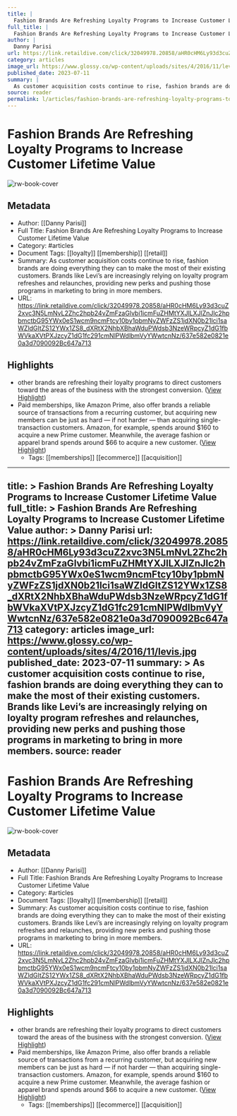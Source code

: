 ```yaml
---
title: |
  Fashion Brands Are Refreshing Loyalty Programs to Increase Customer Lifetime Value
full_title: |
  Fashion Brands Are Refreshing Loyalty Programs to Increase Customer Lifetime Value
author: |
  Danny Parisi
url: https://link.retaildive.com/click/32049978.20858/aHR0cHM6Ly93d3cuZ2xvc3N5LmNvL2Zhc2hpb24vZmFzaGlvbi1icmFuZHMtYXJlLXJlZnJlc2hpbmctbG95YWx0eS1wcm9ncmFtcy10by1pbmNyZWFzZS1jdXN0b21lci1saWZldGltZS12YWx1ZS8_dXRtX2NhbXBhaWduPWdsb3NzeWRpcyZ1dG1fbWVkaXVtPXJzcyZ1dG1fc291cmNlPWdlbmVyYWwtcnNz/637e582e0821e0a3d7090092Bc647a713
category: articles
image_url: https://www.glossy.co/wp-content/uploads/sites/4/2016/11/levis.jpg
published_date: 2023-07-11
summary: |
  As customer acquisition costs continue to rise, fashion brands are doing everything they can to make the most of their existing customers. Brands like Levi’s are increasingly relying on loyalty program refreshes and relaunches, providing new perks and pushing those programs in marketing to bring in more members.
source: reader
permalink: l/articles/fashion-brands-are-refreshing-loyalty-programs-to-increase-customer-lifetime-value-2
---
```

# Fashion Brands Are Refreshing Loyalty Programs to Increase Customer Lifetime Value

![rw-book-cover](https://www.glossy.co/wp-content/uploads/sites/4/2016/11/levis.jpg)

## Metadata
- Author: [[Danny Parisi]]
- Full Title: Fashion Brands Are Refreshing Loyalty Programs to Increase Customer Lifetime Value
- Category: #articles
- Document Tags: [[loyalty]] [[membership]] [[retail]] 
- Summary: As customer acquisition costs continue to rise, fashion brands are doing everything they can to make the most of their existing customers. Brands like Levi’s are increasingly relying on loyalty program refreshes and relaunches, providing new perks and pushing those programs in marketing to bring in more members.
- URL: https://link.retaildive.com/click/32049978.20858/aHR0cHM6Ly93d3cuZ2xvc3N5LmNvL2Zhc2hpb24vZmFzaGlvbi1icmFuZHMtYXJlLXJlZnJlc2hpbmctbG95YWx0eS1wcm9ncmFtcy10by1pbmNyZWFzZS1jdXN0b21lci1saWZldGltZS12YWx1ZS8_dXRtX2NhbXBhaWduPWdsb3NzeWRpcyZ1dG1fbWVkaXVtPXJzcyZ1dG1fc291cmNlPWdlbmVyYWwtcnNz/637e582e0821e0a3d7090092Bc647a713

## Highlights
- other brands are refreshing their loyalty programs to direct customers toward the areas of the business with the strongest conversion. ([View Highlight](https://read.readwise.io/read/01h9n3xrr77999r9m0k135xt9k))
- Paid memberships, like Amazon Prime, also offer brands a reliable source of transactions from a recurring customer, but acquiring new members can be just as hard — if not harder — than acquiring single-transaction customers. Amazon, for example, spends around $160 to acquire a new Prime customer. Meanwhile, the average fashion or apparel brand spends around $66 to acquire a new customer. ([View Highlight](https://read.readwise.io/read/01h9n3y78tg73c4qr43d4rt5br))
    - Tags: [[memberships]] [[ecommerce]] [[acquisition]] 


---
title: >
  Fashion Brands Are Refreshing Loyalty Programs to Increase Customer Lifetime Value
full_title: >
  Fashion Brands Are Refreshing Loyalty Programs to Increase Customer Lifetime Value
author: >
  Danny Parisi
url: https://link.retaildive.com/click/32049978.20858/aHR0cHM6Ly93d3cuZ2xvc3N5LmNvL2Zhc2hpb24vZmFzaGlvbi1icmFuZHMtYXJlLXJlZnJlc2hpbmctbG95YWx0eS1wcm9ncmFtcy10by1pbmNyZWFzZS1jdXN0b21lci1saWZldGltZS12YWx1ZS8_dXRtX2NhbXBhaWduPWdsb3NzeWRpcyZ1dG1fbWVkaXVtPXJzcyZ1dG1fc291cmNlPWdlbmVyYWwtcnNz/637e582e0821e0a3d7090092Bc647a713
category: articles
image_url: https://www.glossy.co/wp-content/uploads/sites/4/2016/11/levis.jpg
published_date: 2023-07-11
summary: >
  As customer acquisition costs continue to rise, fashion brands are doing everything they can to make the most of their existing customers. Brands like Levi’s are increasingly relying on loyalty program refreshes and relaunches, providing new perks and pushing those programs in marketing to bring in more members.
source: reader
---
# Fashion Brands Are Refreshing Loyalty Programs to Increase Customer Lifetime Value

![rw-book-cover](https://www.glossy.co/wp-content/uploads/sites/4/2016/11/levis.jpg)

## Metadata
- Author: [[Danny Parisi]]
- Full Title: Fashion Brands Are Refreshing Loyalty Programs to Increase Customer Lifetime Value
- Category: #articles
- Document Tags: [[loyalty]] [[membership]] [[retail]] 
- Summary: As customer acquisition costs continue to rise, fashion brands are doing everything they can to make the most of their existing customers. Brands like Levi’s are increasingly relying on loyalty program refreshes and relaunches, providing new perks and pushing those programs in marketing to bring in more members.
- URL: https://link.retaildive.com/click/32049978.20858/aHR0cHM6Ly93d3cuZ2xvc3N5LmNvL2Zhc2hpb24vZmFzaGlvbi1icmFuZHMtYXJlLXJlZnJlc2hpbmctbG95YWx0eS1wcm9ncmFtcy10by1pbmNyZWFzZS1jdXN0b21lci1saWZldGltZS12YWx1ZS8_dXRtX2NhbXBhaWduPWdsb3NzeWRpcyZ1dG1fbWVkaXVtPXJzcyZ1dG1fc291cmNlPWdlbmVyYWwtcnNz/637e582e0821e0a3d7090092Bc647a713

## Highlights
- other brands are refreshing their loyalty programs to direct customers toward the areas of the business with the strongest conversion. ([View Highlight](https://read.readwise.io/read/01h9n3xrr77999r9m0k135xt9k))
- Paid memberships, like Amazon Prime, also offer brands a reliable source of transactions from a recurring customer, but acquiring new members can be just as hard — if not harder — than acquiring single-transaction customers. Amazon, for example, spends around $160 to acquire a new Prime customer. Meanwhile, the average fashion or apparel brand spends around $66 to acquire a new customer. ([View Highlight](https://read.readwise.io/read/01h9n3y78tg73c4qr43d4rt5br))
    - Tags: [[memberships]] [[ecommerce]] [[acquisition]] 


